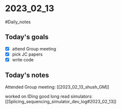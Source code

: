 # 2023_02_13 
#Daily_notes
## Today's goals
- [x] attend Group meeting
- [x] pick JC papers
- [x] write code

## Today's notes

Attended Group meeting: [[2023_02_13_shush_GM]]

worked on IDing good long read simulators: [[Splicing_sequencing_simulator_dev_log#2023_02_13]]
